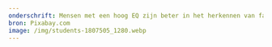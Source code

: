 ```yaml
---
onderschrift: Mensen met een hoog EQ zijn beter in het herkennen van fake news berichten.
bron: Pixabay.com
image: /img/students-1807505_1280.webp
---
```

